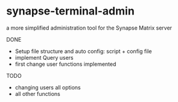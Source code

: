 # synapse-terminal-admin
a more simplified administration tool for the Synapse Matrix server

DONE
- Setup file structure and auto config: script + config file
- implement Query users
- first change user functions implemented


TODO
- changing users all options
- all other functions
